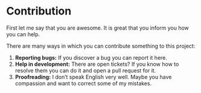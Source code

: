 # Contribution

First let me say that you are awesome. It is great that you inform you how you can help.

There are many ways in which you can contribute something to this project:

 1. **Reporting bugs:**  If you discover a bug you can report it here.
 2. **Help in development:** There are open tickets? If you know how to resolve them you can do it and open a pull
    request for it.
 3. **Proofreading:** I don’t speak English very well. Maybe you have compassion and want to correct some of my
    mistakes.
